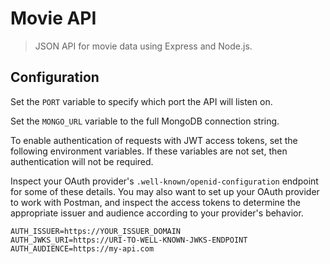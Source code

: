 # Movie API

> JSON API for movie data using Express and Node.js.

## Configuration

Set the `PORT` variable to specify which port the API will listen on.

Set the `MONGO_URL` variable to the full MongoDB connection string.

To enable authentication of requests with JWT access tokens, set the following environment variables.
If these variables are not set, then authentication will not be required.

Inspect your OAuth provider's `.well-known/openid-configuration` endpoint for some of these details.
You may also want to set up your OAuth provider to work with Postman, and inspect the access tokens to determine the appropriate issuer and audience according to your provider's behavior.

```
AUTH_ISSUER=https://YOUR_ISSUER_DOMAIN
AUTH_JWKS_URI=https://URI-TO-WELL-KNOWN-JWKS-ENDPOINT
AUTH_AUDIENCE=https://my-api.com
```

